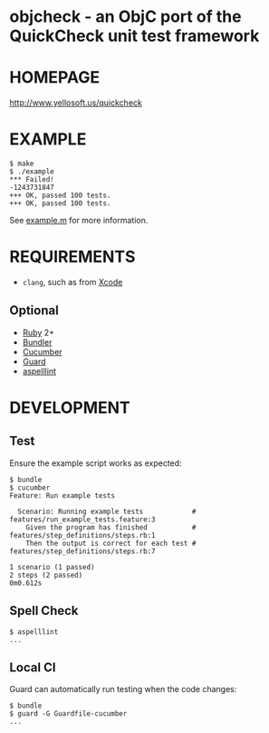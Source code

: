 # objcheck - an ObjC port of the QuickCheck unit test framework

# HOMEPAGE

http://www.yellosoft.us/quickcheck

# EXAMPLE

```
$ make
$ ./example
*** Failed!
-1243731847
+++ OK, passed 100 tests.
+++ OK, passed 100 tests.
```

See [example.m](https://github.com/mcandre/objcheck/blob/master/example.m) for more information.

# REQUIREMENTS

* `clang`, such as from [Xcode](https://developer.apple.com/xcode/)

## Optional

* [Ruby](https://www.ruby-lang.org/) 2+
* [Bundler](http://bundler.io/)
* [Cucumber](http://cukes.info/)
* [Guard](http://guardgem.org/)
* [aspelllint](https://github.com/mcandre/aspelllint)

# DEVELOPMENT

## Test

Ensure the example script works as expected:

```
$ bundle
$ cucumber
Feature: Run example tests

  Scenario: Running example tests            # features/run_example_tests.feature:3
    Given the program has finished           # features/step_definitions/steps.rb:1
    Then the output is correct for each test # features/step_definitions/steps.rb:7

1 scenario (1 passed)
2 steps (2 passed)
0m0.612s
```

## Spell Check

```
$ aspelllint
...
```

## Local CI

Guard can automatically run testing when the code changes:

```
$ bundle
$ guard -G Guardfile-cucumber
...
```
